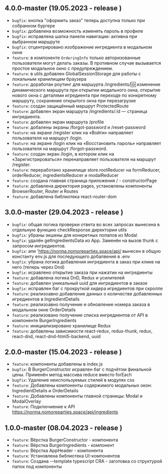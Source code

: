 ## 4.0.0-master (19.05.2023 - release )
- `bugfix`: кнопка "оформить заказ" теперь доступна только при собранном бургере
- `bugfix`: добавлена возможность изменять пароль в профиле
- `bugfix`: исправлена шапка панели навигации: активна при выбранном маршруте
- `bugfix`: отцентрировано изображение ингредиента в модальном окне
- `feature`: в компоненте `OrderingInfo` только авторизованные пользователи могут делать заказы. В противном случае вызывается простое модальное окно с предупреждением.
- `feature`: в utils добавлен GlobalSessionStorage для работы с локальным хранилищем браузера
- `feature`: доработан роутинг для маршурта /ingredients/:id: изменение динамического маршрута при открытии модального окна, открытие нового окна с деталями игредиента при переходе по  конкретному маршруту, сохранение открытого окна при перезагрузке
- `feature`: создан защищённый маршрут ProtectedRoute
- `feature`: добавлен экран маршрута /ingredients/:id — страница ингредиента.
- `feature`: добавлен экран маршрута /profile
- `feature`: добалены экраны /forgot-password и /reset-password
- `feature`: на экране /register клик на «Войти» направляет пользователя на маршрут /login.
- `feature`: на экране /login клик на «Восстановить пароль» направляет пользователя на маршрут /forgot-password.
- `feature`: создан экран /login, в котором клик на «Зарегистрироваться» перенаправляет пользователя на маршрут /register.
- `feature`: переработано хранилище store.rootReducer на formReducer, orderReducer, ingredientsReducer и modalReducer
- `feature`: создана главная страница приложения / - constructorPage
- `feature`: добавлена директория pages, установлены компоненты BrowserRouter, Router и Routes
- `feature`: добавлена библиотека react-router-dom

## 3.0.0-master (29.04.2023 - release )
- `bugfix`: общая логика проверки ответа во всех запросах вынесена в отдельную функцию checkResponse директории utils
- `bugfix`: убраны экшены для конкретных попапов из Modal
- `bugfix`: удалён getIngredientsData из App. Заменён на вызов thunk с запросом ингредиентов.
- `bugfix`: апи 'https://norma.nomoreparties.space/api/ вынесен в общую константу env.js для последующего добалвения в .env
- `bugfix`: убрана логика добавления ингредиента в заказ при клике на него (теперь через Dnd)
- `bugfix`: исравлено открытие заказа при нажатии на ингредиенты
- `feature`: добавлена логика DnD, Redux и усилителей
- `feature`: добавлен уникальный uuid для ингредиентов в заказе
- `bugfix`: исправлен баг с прокруткой хидера игредиентов при скролле
- `feature`: реализоавно добавление данных о количестве добавленных игредиентов в IngredientDetails
- `feature`: реализоавно получение и обновление номера заказа в модальном окне OrderDetails
- `feature`: реализовано получение списка ингредиентов от API в компоненте BurgerIngredients
- `feature`: инициализировано хранилище Redux
- `feature`: добавлены зависимости react-redux, redux-thunk, redux, react-dnd, react-dnd-html5-backend, uuid

## 2.0.0-master (15.04.2023 - release )
- `feature`: компоненты добавлены в index.js
- `bugfix`: В BurgerConstructor исравлен баг с подчётом финальной цены. Применён метод массива reduce вместо forEach
- `bugfix`: Удаление неиспользуемых стилей в модулях css
- `feature`: Добавлены компоненты содержимого модальных окон: IngredientDetails и OrderDetails
- `feature`: Добавлены компоненты главной страницы: Modal и ModalOverlay
- `feature`: Подключиение к API https://norma.nomoreparties.space/api/ingredients

## 1.0.0-master (08.04.2023 - release )
- `feature`: Вёрстка BurgerConstructor - компонента
- `feature`: Вёрстка BurgerIngredients - компонент
- `feature`: Вёрстка AppHeader - компонента
- `feature`: Установлена библиотека UI-компонентов
- `feature`: Создана --template typescript CRA - заготовка со структурой папок под компоненты
